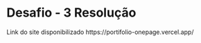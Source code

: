  


<html>

 <body>
    <h1>Desafio - 3 Resolução </h1>
 Link do site disponibilizado https://portifolio-onepage.vercel.app/
 </body>
</html>
